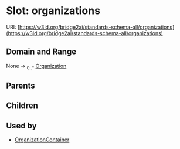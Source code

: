 
# Slot: organizations




URI: [https://w3id.org/bridge2ai/standards-schema-all/organizations](https://w3id.org/bridge2ai/standards-schema-all/organizations)


## Domain and Range

None &#8594;  <sub>0..\*</sub> [Organization](Organization.md)

## Parents


## Children


## Used by

 * [OrganizationContainer](OrganizationContainer.md)
